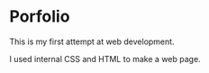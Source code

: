 # Porfolio
This is my first attempt at web development.

I used internal CSS and HTML to make a web page.
